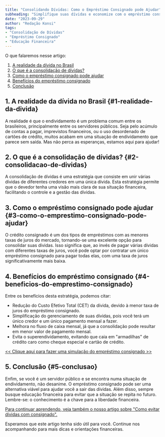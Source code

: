 ```yaml
---
title: "Consolidando Dívidas: Como o Empréstimo Consignado pode Ajudar"
subheading: "Simplifique suas dívidas e economize com o empréstimo consignado"
date: "2023-09-29"
author: "Redação Konsi"
tags:
- "Consolidação de Dívidas"
- "Empréstimo Consignado"
- "Educação Financeira"
---
```


O que falaremos nesse artigo:

1. [A realidade da dívida no Brasil](#1-realidade-da-divida)
2. [O que é a consolidação de dívidas?](#2-consolidacao-de-dividas)
3. [Como o empréstimo consignado pode ajudar](#3-como-o-emprestimo-consignado-pode-ajudar)
4. [Benefícios do empréstimo consignado](#4-beneficios-do-emprestimo-consignado)
5. [Conclusão](#5-conclusao)

## 1. A realidade da dívida no Brasil {#1-realidade-da-divida}

A realidade é que o endividamento é um problema comum entre os brasileiros, principalmente entre os servidores públicos. Seja pelo acúmulo de contas a pagar, imprevistos financeiros, ou o uso desordenado de cartões de crédito, muitos acabam em uma situação de endividamento que parece sem saída. Mas não perca as esperanças, estamos aqui para ajudar!

## 2. O que é a consolidação de dívidas? {#2-consolidacao-de-dividas}

A consolidação de dívidas é uma estratégia que consiste em unir várias dívidas de diferentes credores em uma única dívida. Esta estratégia permite que o devedor tenha uma visão mais clara de sua situação financeira, facilitando o controle e a gestão das dívidas.

## 3. Como o empréstimo consignado pode ajudar {#3-como-o-emprestimo-consignado-pode-ajudar}

O crédito consignado é um dos tipos de empréstimos com as menores taxas de juros do mercado, tornando-se uma excelente opção para consolidar suas dívidas. Isso significa que, ao invés de pagar várias dívidas com diferentes taxas de juros, você pode optar por contratar um único empréstimo consignado para pagar todas elas, com uma taxa de juros significativamente mais baixa.

## 4. Benefícios do empréstimo consignado {#4-beneficios-do-emprestimo-consignado}

Entre os benefícios desta estratégia, podemos citar:

- Redução do Custo Efetivo Total (CET) da dívida, devido à menor taxa de juros do empréstimo consignado. 
- Simplificação do gerenciamento de suas dívidas, pois você terá um único credor e um único pagamento mensal a fazer.
- Melhora no fluxo de caixa mensal, já que a consolidação pode resultar em menor valor de pagamento mensal.
- Evita o superendividamento, evitando que caia em "armadilhas" de crédito caro como cheque especial e cartão de crédito.

[<< Clique aqui para fazer uma simulação do empréstimo consignado >>](https://www.konsi.com.br/Simulacao)

## 5. Conclusão {#5-conclusao}

Enfim, se você é um servidor público e se encontra numa situação de endividamento, não desanime. O empréstimo consignado pode ser uma alternativa viável para ajudar você a sair das dívidas. Além disso, sempre busque educação financeira para evitar que a situação se repita no futuro. Lembre-se: o conhecimento é a chave para a liberdade financeira.

[Para continuar aprendendo, veja também o nosso artigo sobre "Como evitar dívidas com consignado".](https://www.konsi.com.br/evitar-dividas-com-consignado)

Esperamos que este artigo tenha sido útil para você. Continue nos acompanhando para mais dicas e orientações financeiras.                   
